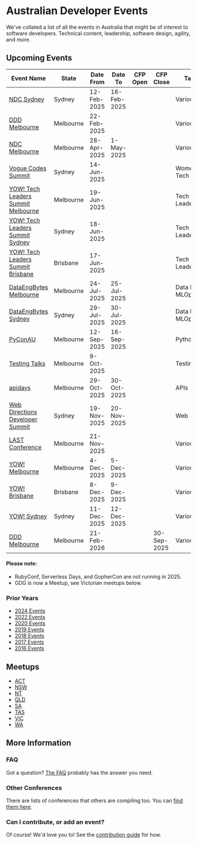 
# Australian Developer Events

We've collated a list of all the events in Australia that might be of interest to software developers. Technical content, leadership, software design, agility, and more.

## Upcoming Events

| Event Name | State | Date From | Date To | CFP Open | CFP Close | Tags |
| ---------- | ----- | --------- | ------- | -------- | --------- | ---- |
| [NDC Sydney](https://tickets.ndcconferences.com/tickets/index/sydney2024) | Sydney | 12-Feb-2025 | 16-Feb-2025 | | | Various |
| [DDD Melbourne](https://www.dddmelbourne.com/) | Melbourne | 22-Feb-2025 | | | | Various |
| [NDC Melbourne](https://tickets.ndcconferences.com/tickets/index/melbourne2025) | Melbourne | 28-Apr-2025 | 1-May-2025 | | | Various |
| [Vogue Codes Summit](https://www.vogue.com.au/vogue-codes) | Sydney | 14-Jun-2025 | | | | Women in Tech |
| [YOW! Tech Leaders Summit Melbourne](https://yowcon.com/tech-leaders-melbourne-2025) | Melbourne | 19-Jun-2025 | | | | Tech Leadership |
| [YOW! Tech Leaders Summit Sydney](https://yowcon.com/tech-leaders-sydney-2025) | Sydney | 18-Jun-2025 | | | | Tech Leadership |
| [YOW! Tech Leaders Summit Brisbane](https://yowcon.com/tech-leaders-brisbane-2025) | Brisbane | 17-Jun-2025 | | | | Tech Leadership |
| [DataEngBytes Melbourne](https://dataengbytes.com/melbourne) | Melbourne | 24-Jul-2025 | 25-Jul-2025 | | | Data Eng & MLOps |
| [DataEngBytes Sydney](https://dataengbytes.com/sydney) | Sydney | 29-Jul-2025 | 30-Jul-2025 | | | Data Eng & MLOps |
| [PyConAU](https://2025.pycon.org.au/) | Melbourne | 12-Sep-2025 | 16-Sep-2025 | | | Python |
| [Testing Talks](https://www.testingtalks.com.au/) | Melbourne | 9-Oct-2025 | | | | Testing |
| [apidays](https://www.apidays.global/events/australia) | Melbourne | 29-Oct-2025 | 30-Oct-2025 | | | APIs |
| [Web Directions Developer Summit](https://webdirections.org/dev-summit/index.php) | Sydney | 19-Nov-2025 | 20-Nov-2025 | | | Web |
| [LAST Conference](https://clubhouse.lastconference.com/lastmel25/) | Melbourne | 21-Nov-2025 | | | | Various |
| [YOW! Melbourne](https://yowcon.com/melbourne-2025) | Melbourne | 4-Dec-2025 | 5-Dec-2025 | | | Various |
| [YOW! Brisbane](https://yowcon.com/brisbane-2025) | Brisbane | 8-Dec-2025 | 9-Dec-2025 | | | Various |
| [YOW! Sydney](https://yowcon.com/sydney-2025) | Sydney | 11-Dec-2025 | 12-Dec-2025 | | | Various |
| [DDD Melbourne](https://www.dddmelbourne.com/) | Melbourne | 21-Feb-2026 | | | 30-Sep-2025 | Various |

#### Please note:
- RubyConf, Serverless Days, and GopherCon are not running in 2025.
- GDG is now a Meetup, see Victorian meetups below.

### Prior Years

* [2024 Events](Events/2024.md)
* [2022 Events](Events/2022.md)
* [2020 Events](Events/2020.md)
* [2019 Events](Events/2019.md)
* [2018 Events](Events/2018.md)
* [2017 Events](Events/2017.md)
* [2016 Events](Events/2016.md)

## Meetups

* [ACT](Meetups/ACT.md)
* [NSW](Meetups/NSW.md)
* [NT](Meetups/NT.md)
* [QLD](Meetups/QLD.md)
* [SA](Meetups/SA.md)
* [TAS](Meetups/TAS.md)
* [VIC](Meetups/VIC.md)
* [WA](Meetups/WA.md)

## More Information

### FAQ

Got a question? [The FAQ](Info/FAQ.md) probably has the answer you need.

### Other Conferences

There are lists of conferences that others are compiling too. You can [find them here](Events/OTHER.md).

### Can I contribute, or add an event?

Of course! We'd love you to! See the [contribution guide](Info/CONTRIBUTING.md) for how.
